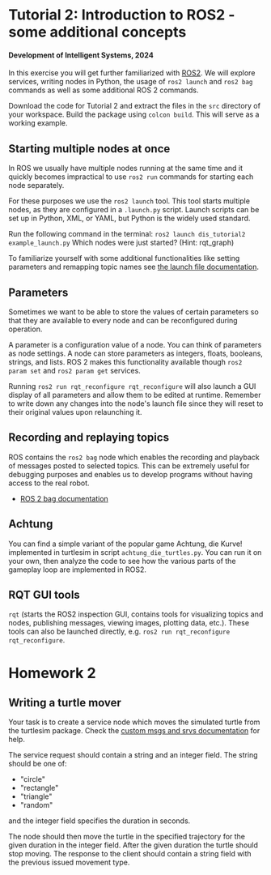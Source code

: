 
# Tutorial 2: Introduction to ROS2 - some additional concepts

#### Development of Intelligent Systems, 2024

In this exercise you will get further familiarized with [ROS2](https://twitter.com/OpenRoboticsOrg/status/1629208251563929600). We will explore services,
writing nodes in Python, the usage of `ros2 launch` and `ros2 bag` commands as well as some
additional ROS 2 commands. 

Download the code for Tutorial 2 and extract the files in the `src` directory of your workspace. Build the package using `colcon build`. This will serve as a working example.

## Starting multiple nodes at once

In ROS we usually have multiple nodes running at the same time and it quickly becomes impractical to use `ros2 run` commands for starting each node separately. 

For these purposes we use the `ros2 launch` tool. This tool starts multiple nodes, as they are configured in a `.launch.py` script. Launch scripts can be set up in Python, XML, or YAML, but Python is the widely used standard. 

Run the following command in the terminal: `ros2 launch dis_tutorial2 example_launch.py` Which nodes were just started? (Hint: rqt_graph)

To familiarize yourself with some additional functionalities like setting parameters and remapping topic names see [the launch file documentation](https://docs.ros.org/en/humble/Tutorials/Intermediate/Launch/Creating-Launch-Files.html).

## Parameters

Sometimes we want to be able to store the values of certain parameters so that they are available to every node and can be reconfigured during operation. 

A parameter is a configuration value of a node. You can think of parameters as node settings. A node can store parameters as integers, floats, booleans, strings, and lists. ROS 2 makes this functionality available though `ros2 param set` and `ros2 param get` services.

Running `ros2 run rqt_reconfigure rqt_reconfigure` will also launch a GUI display of all parameters and allow them to be edited at runtime. Remember to write down any changes into the node's launch file since they will reset to their original values upon relaunching it.

## Recording and replaying topics

ROS contains the `ros2 bag` node which enables the recording and playback of messages posted to selected topics. This can be extremely useful for debugging purposes and enables us to develop programs without having access to the real robot.

- [ROS 2 bag documentation](https://docs.ros.org/en/iron/Tutorials/Beginner-CLI-Tools/Recording-And-Playing-Back-Data/Recording-And-Playing-Back-Data.html)

## Achtung
You can find a simple variant of the popular game Achtung, die Kurve! implemented in turtlesim in script `achtung_die_turtles.py`. You can run it on your own, then analyze the code to see how the various parts of the gameplay loop are implemented in ROS2.


## RQT GUI tools 

`rqt` (starts the ROS2 inspection GUI, contains tools for visualizing topics and nodes, publishing messages, viewing images, plotting data, etc.). These tools can also be launched directly, e.g. `ros2 run rqt_reconfigure rqt_reconfigure`.

# Homework 2

## Writing a turtle mover

Your task is to create a service node which moves the simulated turtle from the turtlesim package. Check the [custom msgs and srvs documentation](https://docs.ros.org/en/humble/Tutorials/Beginner-Client-Libraries/Custom-ROS2-Interfaces.html) for help.

The service request should contain a string and an integer field. The string should be one of:

- "circle"
- "rectangle"
- "triangle"
- "random"

and the integer field specifies the duration in seconds. 

The node should then move the turtle in the specified trajectory for the given duration in the integer field. After the given duration the turtle should stop moving. The response to the client should contain a string field with the previous issued movement type.


